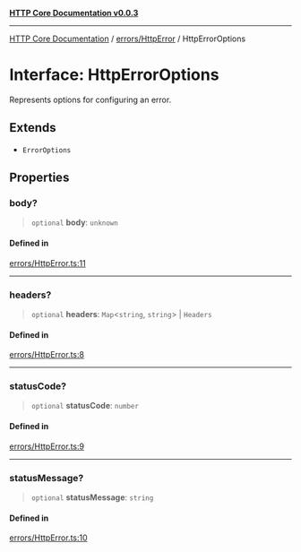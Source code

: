 [**HTTP Core Documentation v0.0.3**](../../../README.md)

***

[HTTP Core Documentation](../../../modules.md) / [errors/HttpError](../README.md) / HttpErrorOptions

# Interface: HttpErrorOptions

Represents options for configuring an error.

## Extends

- `ErrorOptions`

## Properties

### body?

> `optional` **body**: `unknown`

#### Defined in

[errors/HttpError.ts:11](https://github.com/stonemjs/http-core/blob/33a82b77e98ade423889148c13f25ccd40b75c8a/src/errors/HttpError.ts#L11)

***

### headers?

> `optional` **headers**: `Map`\<`string`, `string`\> \| `Headers`

#### Defined in

[errors/HttpError.ts:8](https://github.com/stonemjs/http-core/blob/33a82b77e98ade423889148c13f25ccd40b75c8a/src/errors/HttpError.ts#L8)

***

### statusCode?

> `optional` **statusCode**: `number`

#### Defined in

[errors/HttpError.ts:9](https://github.com/stonemjs/http-core/blob/33a82b77e98ade423889148c13f25ccd40b75c8a/src/errors/HttpError.ts#L9)

***

### statusMessage?

> `optional` **statusMessage**: `string`

#### Defined in

[errors/HttpError.ts:10](https://github.com/stonemjs/http-core/blob/33a82b77e98ade423889148c13f25ccd40b75c8a/src/errors/HttpError.ts#L10)
